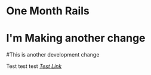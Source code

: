 # One Month Rails
# I'm Making another change
#This is another development change

Test test test
[*Test Link*](http://www.oocities.org/hollywood/lot/1970/)
